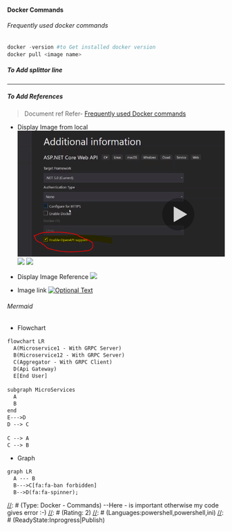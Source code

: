 #### Docker Commands
###### Frequently used docker commands
>
```powershell
docker -version #to Get installed docker version
docker pull <image name>
```

##### To Add splittor line
---
##### To Add References
>Document ref
>Refer- [Frequently used Docker commands](../Docker/Containers/Docker-Frequently-Used-Comments.md)

- Display Image from local
![](Versions/RefImages/.net5_openAPISwagar.PNG)
![](../../../../../RefImages/DIPrinciple_Example1.PNG)
![](../../../../../RefImagesPrivate/EFCoreGenericDBOperations.PNG)


- Display Image Reference
![](http://www.google.com.au/images/nav_logo7.png)


- Image link
[![Optional Text](http://www.google.com.au/images/nav_logo7.png)](http://google.com.au/)

###### Mermaid
* Flowchart
```mermaid
flowchart LR
  A(Microservice1 - With GRPC Server)
  B(Microservice12 - With GRPC Server)
  C(Aggregator - With GRPC Client)
  D(Api Gateway)
  E[End User]

subgraph MicroServices
  A
  B
end
E--->D
D --> C

C --> A
C --> B
```
* Graph
```mermaid
graph LR
  A --- B
  B--->C[fa:fa-ban forbidden]
  B-->D(fa:fa-spinner);
```



[//]: # (Tags: Frequently Used Docker Commands, Docker with interactive Mode, Docker)
[//]: # (Type: Docker - Commands) --Here - is important otherwise my code gives error :-)
[//]: # (Rating: 2)
[//]: # (Languages:powershell,powershell,ini)
[//]: # (ReadyState:Inprogress|Publish)
